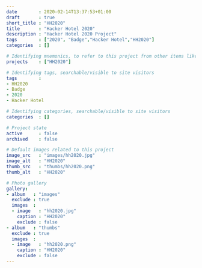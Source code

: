 ```yaml
---
date        : 2020-02-14T13:37:53+01:00
draft       : true
short_title : "HH2020"
title       : "Hacker Hotel 2020"
description : "Hacker Hotel 2020 Project"
tags        : ["2020", "Badge","Hacker Hotel","HH2020"]
categories  : []

# Identifying mnemonics, to refer to this project from other items like blogs, etc.
projects    : ["HH2020"]

# Identifying tags, searchable/visible to site visitors
tags        :
- HH2020
- Badge
- 2020
- Hacker Hotel

# Identifying categories, searchable/visible to site visitors
categories  : []

# Project state
active      : false
archived    : false

# Default images related to this project
image_src   : "images/hh2020.jpg"
image_alt   : "HH2020"
thumb_src   : "thumbs/hh2020.png"
thumb_alt   : "HH2020"

# Photo gallery
gallery:
- album   : "images"
  exclude : true
  images  :
  - image   : "hh2020.jpg"
    caption : "HH2020"
    exclude : false
- album   : "thumbs"
  exclude : true
  images  :
  - image   : "hh2020.png"
    caption : "HH2020"
    exclude : false
---
```

